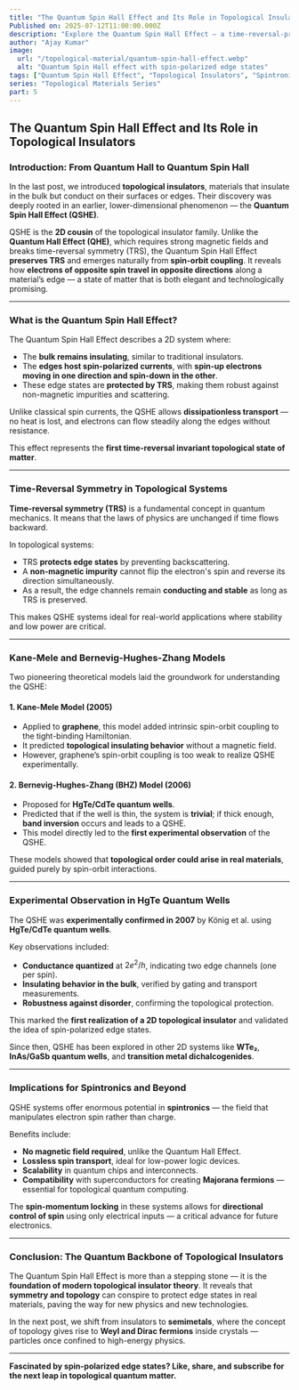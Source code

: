 ```yaml
---
title: "The Quantum Spin Hall Effect and Its Role in Topological Insulators"
Published on: 2025-07-12T11:00:00.000Z
description: "Explore the Quantum Spin Hall Effect — a time-reversal-protected topological state where spin-polarized edge currents flow without dissipation."
author: "Ajay Kumar"
image:
  url: "/topological-material/quantum-spin-hall-effect.webp"
  alt: "Quantum Spin Hall effect with spin-polarized edge states"
tags: ["Quantum Spin Hall Effect", "Topological Insulators", "Spintronics"]
series: "Topological Materials Series"
part: 5
---
```


## The Quantum Spin Hall Effect and Its Role in Topological Insulators

### Introduction: From Quantum Hall to Quantum Spin Hall

In the last post, we introduced **topological insulators**, materials that insulate in the bulk but conduct on their surfaces or edges. Their discovery was deeply rooted in an earlier, lower-dimensional phenomenon — the **Quantum Spin Hall Effect (QSHE)**.

QSHE is the **2D cousin** of the topological insulator family. Unlike the **Quantum Hall Effect (QHE)**, which requires strong magnetic fields and breaks time-reversal symmetry (TRS), the Quantum Spin Hall Effect **preserves TRS** and emerges naturally from **spin-orbit coupling**. It reveals how **electrons of opposite spin travel in opposite directions** along a material’s edge — a state of matter that is both elegant and technologically promising.

---

### What is the Quantum Spin Hall Effect?

The Quantum Spin Hall Effect describes a 2D system where:

- The **bulk remains insulating**, similar to traditional insulators.
- The **edges host spin-polarized currents**, with **spin-up electrons moving in one direction and spin-down in the other**.
- These edge states are **protected by TRS**, making them robust against non-magnetic impurities and scattering.

Unlike classical spin currents, the QSHE allows **dissipationless transport** — no heat is lost, and electrons can flow steadily along the edges without resistance.

This effect represents the **first time-reversal invariant topological state of matter**.

---

### Time-Reversal Symmetry in Topological Systems

**Time-reversal symmetry (TRS)** is a fundamental concept in quantum mechanics. It means that the laws of physics are unchanged if time flows backward.

In topological systems:

- TRS **protects edge states** by preventing backscattering.
- A **non-magnetic impurity** cannot flip the electron's spin and reverse its direction simultaneously.
- As a result, the edge channels remain **conducting and stable** as long as TRS is preserved.

This makes QSHE systems ideal for real-world applications where stability and low power are critical.

---

### Kane-Mele and Bernevig-Hughes-Zhang Models

Two pioneering theoretical models laid the groundwork for understanding the QSHE:

#### 1. **Kane-Mele Model (2005)**

- Applied to **graphene**, this model added intrinsic spin-orbit coupling to the tight-binding Hamiltonian.
- It predicted **topological insulating behavior** without a magnetic field.
- However, graphene’s spin-orbit coupling is too weak to realize QSHE experimentally.

#### 2. **Bernevig-Hughes-Zhang (BHZ) Model (2006)**

- Proposed for **HgTe/CdTe quantum wells**.
- Predicted that if the well is thin, the system is **trivial**; if thick enough, **band inversion** occurs and leads to a QSHE.
- This model directly led to the **first experimental observation** of the QSHE.

These models showed that **topological order could arise in real materials**, guided purely by spin-orbit interactions.

---

### Experimental Observation in HgTe Quantum Wells

The QSHE was **experimentally confirmed in 2007** by König et al. using **HgTe/CdTe quantum wells**.

Key observations included:

- **Conductance quantized** at $2e^2/h$, indicating two edge channels (one per spin).
- **Insulating behavior in the bulk**, verified by gating and transport measurements.
- **Robustness against disorder**, confirming the topological protection.

This marked the **first realization of a 2D topological insulator** and validated the idea of spin-polarized edge states.

Since then, QSHE has been explored in other 2D systems like **WTe₂**, **InAs/GaSb quantum wells**, and **transition metal dichalcogenides**.

---

### Implications for Spintronics and Beyond

QSHE systems offer enormous potential in **spintronics** — the field that manipulates electron spin rather than charge.

Benefits include:

- **No magnetic field required**, unlike the Quantum Hall Effect.
- **Lossless spin transport**, ideal for low-power logic devices.
- **Scalability** in quantum chips and interconnects.
- **Compatibility** with superconductors for creating **Majorana fermions** — essential for topological quantum computing.

The **spin-momentum locking** in these systems allows for **directional control of spin** using only electrical inputs — a critical advance for future electronics.

---

### Conclusion: The Quantum Backbone of Topological Insulators

The Quantum Spin Hall Effect is more than a stepping stone — it is the **foundation of modern topological insulator theory**. It reveals that **symmetry and topology** can conspire to protect edge states in real materials, paving the way for new physics and new technologies.

In the next post, we shift from insulators to **semimetals**, where the concept of topology gives rise to **Weyl and Dirac fermions** inside crystals — particles once confined to high-energy physics.

---

**Fascinated by spin-polarized edge states? Like, share, and subscribe for the next leap in topological quantum matter.**
